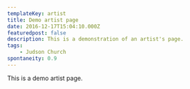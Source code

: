 ```yaml
---
templateKey: artist
title: Demo artist page
date: 2016-12-17T15:04:10.000Z
featuredpost: false
description: This is a demonstration of an artist's page.
tags:
    - Judson Church
spontaneity: 0.9
---
```

This is a demo artist page.